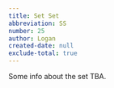 ```yaml
---
title: Set Set
abbreviation: SS
number: 25
author: Logan
created-date: null
exclude-total: true
---
```

Some info about the set TBA.
